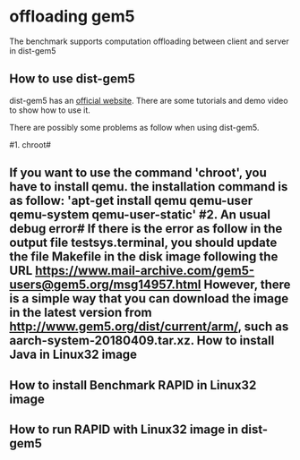 offloading gem5
====
The benchmark supports computation offloading between client and server in dist-gem5


How to use dist-gem5
----
dist-gem5 has an [official website](https://publish.illinois.edu/icsl-pdgem5/getting-started-with-dist-gem5/). There are some tutorials and demo video to show how to use it. 

There are possibly some problems as follow when using dist-gem5.

#1. chroot#

If you want to use the command 'chroot', you have to install qemu. the installation command is as follow:
'apt-get install qemu qemu-user qemu-system qemu-user-static'
#2. An usual debug error#
If there is the error as follow in the output file testsys.terminal, you should update the file Makefile in the disk image following the URL https://www.mail-archive.com/gem5-users@gem5.org/msg14957.html However, there is a simple way that you can download the image in the latest version from http://www.gem5.org/dist/current/arm/, such as aarch-system-20180409.tar.xz.
How to install Java in Linux32 image
----

How to install Benchmark RAPID in Linux32 image
----

How to run RAPID with Linux32 image in dist-gem5
----

